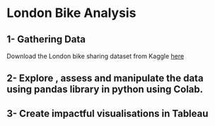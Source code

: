 # London Bike Analysis

## 1- Gathering Data
Download the London bike sharing dataset from Kaggle [here](https://www.kaggle.com/datasets/hmavrodiev/london-bike-sharing-dataset)

## 2- Explore , assess and manipulate the data using pandas library in python using Colab.

## 3- Create impactful visualisations in Tableau
